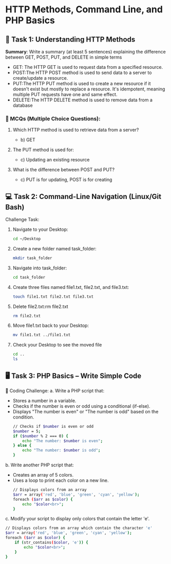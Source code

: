# HTTP Methods, Command Line, and PHP Basics


## 📖 Task 1: Understanding HTTP Methods

**Summary**:
Write a summary (at least 5 sentences) explaining the difference between GET, POST, PUT, and DELETE in simple terms
- GET: The HTTP GET is used to request data from a specified resource.
- POST:The HTTP POST method is used to send data to a server to create/update a resource.
- PUT:The HTTP PUT method is used to create a new resource if it doesn't exist but mostly to replace a resource. It's idempotent, meaning multiple PUT requests have one and same effect.
- DELETE:The HTTP DELETE method is used to remove data from a database

### 📝 MCQs (Multiple Choice Questions):
1. Which HTTP method is used to retrieve data from a server?
   - b) GET

2. The PUT method is used for:
   - c) Updating an existing resource

3. What is the difference between POST and PUT?
   - c) PUT is for updating, POST is for creating

## 💻 Task 2: Command-Line Navigation (Linux/Git Bash)
Challenge Task:
1. Navigate to your Desktop:
   ```bash
   cd ~/Desktop
2. Create a new folder named task_folder:
   ```bash
   mkdir task_folder  
3. Navigate into task_folder:
   ```bash
   cd task_folder
4. Create three files named file1.txt, file2.txt, and file3.txt:
   ```bash
   touch file1.txt file2.txt file3.txt
5. Delete file2.txt:rm file2.txt
   ```bash
   rm file2.txt
6. Move file1.txt back to your Desktop:
   ```bash
   mv file1.txt ../file1.txt
7. Check your Desktop to see the moved file
   ```bash
   cd ..
   ls

## 🖥️ Task 3: PHP Basics – Write Simple Code
📝 Coding Challenge:
a. Write a PHP script that:
- Stores a number in a variable.
- Checks if the number is even or odd using a conditional (if-else).
- Displays "The number is even" or "The number is odd" based on the condition.
   ```bash
   // Checks if $number is even or odd
   $number = 5;
   if ($number % 2 === 0) {
       echo "The number: $number is even";
   } else {
       echo "The number: $number is odd";
   }
b. Write another PHP script that:
- Creates an array of 5 colors.
- Uses a loop to print each color on a new line.
   ```bash
   // Displays colors from an array
   $arr = array('red', 'blue', 'green', 'cyan', 'yellow');
   foreach ($arr as $color) {
       echo "$color<br>";
   }

c. Modify your script to display only colors that contain the letter 'e'.
   ```bash
   // Displays colors from an array which contain the character 'e'
   $arr = array('red', 'blue', 'green', 'cyan', 'yellow');
   foreach ($arr as $color) {
       if (str_contains($color, 'e')) {
           echo "$color<br>";
       }
   }
